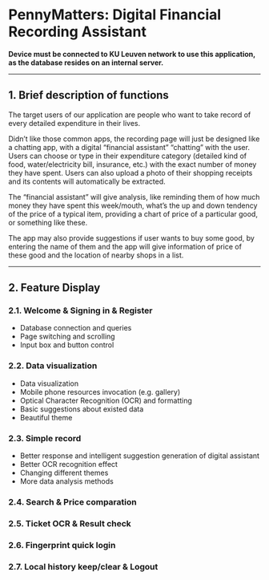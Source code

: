 # PennyMatters: Digital Financial Recording Assistant

**Device must be connected to KU Leuven network to use this application, as the database resides on an internal server.​​**

---

## 1. Brief description of functions

The target users of our application are people who want to take record of every detailed expenditure in their lives.

Didn’t like those common apps, the recording page will just be designed like a chatting app, with a digital “financial assistant” “chatting” with the user. Users can choose or type in their expenditure category (detailed kind of food, water/electricity bill, insurance, etc.) with the exact number of money they have spent. Users can also upload a photo of their shopping receipts and its contents will automatically be extracted.

The “financial assistant” will give analysis, like reminding them of how much money they have spent this week/mouth, what’s the up and down tendency of the price of a typical item, providing a chart of price of a particular good, or something like these.

The app may also provide suggestions if user wants to buy some good, by entering the name of them and the app will give information of price of these good and the location of nearby shops in a list.

---


## 2. Feature Display 

### 2.1. Welcome & Signing in & Register


- Database connection and queries
- Page switching and scrolling
- Input box and button control 

### 2.2. Data visualization


- Data visualization
- Mobile phone resources invocation (e.g. gallery)
- Optical Character Recognition (OCR) and formatting
- Basic suggestions about existed data
- Beautiful theme 

### 2.3. Simple record


- Better response and intelligent suggestion generation of digital assistant
- Better OCR recognition effect
- Changing different themes
- More data analysis methods 

### 2.4. Search & Price comparation



### 2.5. Ticket OCR & Result check



### 2.6. Fingerprint quick login



### 2.7. Local history keep/clear & Logout

